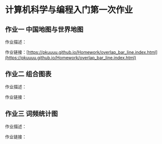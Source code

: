 # 计算机科学与编程入门第一次作业

## 作业一  中国地图与世界地图

作业描述：

作业链接：[https://pkuuuu.github.io/Homework/overlap_bar_line.index.html](https://pkuuuu.github.io/Homework/overlap_bar_line.index.html)

## 作业二  组合图表

作业描述：

作业链接：

## 作业三  词频统计图

作业描述：

作业链接：

